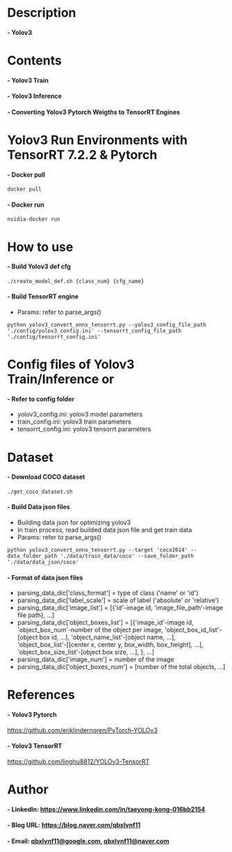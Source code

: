 
Description
=============

#### - Yolov3

Contents
=============

#### - Yolov3 Train
#### - Yolov3 Inference
#### - Converting Yolov3 Pytorch Weigths to TensorRT Engines 

Yolov3 Run Environments with TensorRT 7.2.2 & Pytorch
=============

#### - Docker pull
```
docker pull 
```

#### - Docker run
```
nvidia-docker run 
```

How to use
=============

#### - Build Yolov3 def cfg
```
./create_model_def.sh {class_num} {cfg_name}
```

#### - Build TensorRT engine
- Params: refer to parse_args()
```
python yolov3_convert_onnx_tensorrt.py --yolov3_config_file_path './config/yolov3_config.ini' --tensorrt_config_file_path './config/tensorrt_config.ini'
```

Config files of Yolov3 Train/Inference or 
=============
#### - Refer to config folder
- yolov3_config.ini: yolov3 model parameters
- train_config.ini: yolov3 train parameters
- tensorrt_config.ini: yolov3 tensorrt parameters

Dataset
=============

#### - Download COCO dataset
```
./get_coco_dataset.sh
```

#### - Build Data json files
- Building data json for optimizing yolov3
- In train process, read builded data json file and get train data
- Params: refer to parse_args()
```
python yolov3_convert_onnx_tensorrt.py --target 'coco2014' --data_folder_path './data/train_data/coco' --save_folder_path './data/data_json/coco'
```

#### - Format of data json files
- parsing_data_dic['class_format'] = type of class ('name' or 'id')
- parsing_data_dic['label_scale'] = scale of label ('absolute' or 'relative')
- parsing_data_dic['image_list'] = [{'id'-image id, 'image_file_path'-image file path}, ...]
- parsing_data_dic['object_boxes_list'] = [{'image_id'-image id, 'object_box_num'-number of the object per image, 'object_box_id_list'-[object box id, ...], 'object_name_list'-[object name, ...], 'object_box_list'-[[center x, center y, box_width, box_height], ...], 'object_box_size_list'-[object box size, ...], }, ...]
- parsing_data_dic['image_num'] = number of the image
- parsing_data_dic['object_boxes_num'] = [number of the total objects, ...]

References
=============

#### - Yolov3 Pytorch

https://github.com/eriklindernoren/PyTorch-YOLOv3

#### - Yolov3 TensorRT

https://github.com/linghu8812/YOLOv3-TensorRT


Author
=============

#### - LinkedIn: https://www.linkedin.com/in/taeyong-kong-016bb2154

#### - Blog URL: https://blog.naver.com/qbxlvnf11

#### - Email: qbxlvnf11@google.com, qbxlvnf11@naver.com
